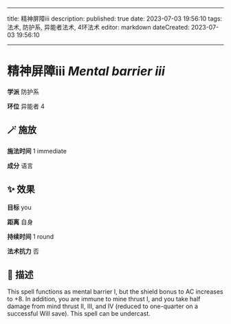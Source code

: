 
---
title: 精神屏障iii
description: 
published: true
date: 2023-07-03 19:56:10
tags: 法术, 防护系, 异能者法术, 4环法术
editor: markdown
dateCreated: 2023-07-03 19:56:10

---

# **精神屏障iii** *Mental barrier iii*

**学派** 防护系 

**环位** 异能者 4

## 🪄 施放

**施法时间** 1 immediate

**成分** 语言

## ✨ 效果 

**目标** you 

**距离** 自身  

**持续时间** 1 round 

**法术抗力** 否

## 📖 描述

This spell functions as mental barrier I, but the shield bonus to AC increases to +8. In addition, you are immune to mine thrust I, and you take half damage from mind thrust II, III, and IV (reduced to one-quarter on a successful Will save). This spell can be undercast.
    